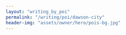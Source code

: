 ```yaml
---
layout: "writing_by_poi"
permalink: "/writing/poi/dawson-city"
header-img: "assets/owner/hero/pois-bg.jpg"
---
```

